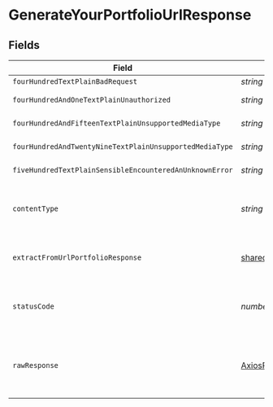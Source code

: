 # GenerateYourPortfolioUrlResponse


## Fields

| Field                                                                                            | Type                                                                                             | Required                                                                                         | Description                                                                                      |
| ------------------------------------------------------------------------------------------------ | ------------------------------------------------------------------------------------------------ | ------------------------------------------------------------------------------------------------ | ------------------------------------------------------------------------------------------------ |
| `fourHundredTextPlainBadRequest`                                                                 | *string*                                                                                         | :heavy_minus_sign:                                                                               | Bad Request                                                                                      |
| `fourHundredAndOneTextPlainUnauthorized`                                                         | *string*                                                                                         | :heavy_minus_sign:                                                                               | Not authorized                                                                                   |
| `fourHundredAndFifteenTextPlainUnsupportedMediaType`                                             | *string*                                                                                         | :heavy_minus_sign:                                                                               | Unsupported Media Type                                                                           |
| `fourHundredAndTwentyNineTextPlainUnsupportedMediaType`                                          | *string*                                                                                         | :heavy_minus_sign:                                                                               | Too Many Requests                                                                                |
| `fiveHundredTextPlainSensibleEncounteredAnUnknownError`                                          | *string*                                                                                         | :heavy_minus_sign:                                                                               | Internal Server Error                                                                            |
| `contentType`                                                                                    | *string*                                                                                         | :heavy_check_mark:                                                                               | HTTP response content type for this operation                                                    |
| `extractFromUrlPortfolioResponse`                                                                | [shared.ExtractFromUrlPortfolioResponse](../../models/shared/extractfromurlportfolioresponse.md) | :heavy_minus_sign:                                                                               | Returns the ID to use to retrieve the extraction.                                                |
| `statusCode`                                                                                     | *number*                                                                                         | :heavy_check_mark:                                                                               | HTTP response status code for this operation                                                     |
| `rawResponse`                                                                                    | [AxiosResponse](https://axios-http.com/docs/res_schema)                                          | :heavy_minus_sign:                                                                               | Raw HTTP response; suitable for custom response parsing                                          |